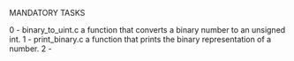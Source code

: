 MANDATORY TASKS

0 - binary_to_uint.c
	a function that converts a binary number to an unsigned int.
1 - print_binary.c
	a function that prints the binary representation of a number.
2 -

